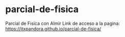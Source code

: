 # parcial-de-fisica
Parcial de Fisica con Almir
Link de acceso a la pagina: https://itxpandora.github.io/parcial-de-fisica/
